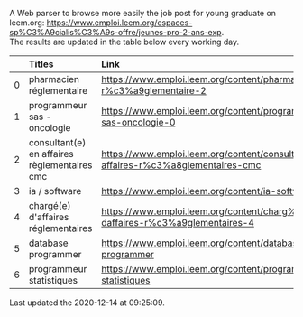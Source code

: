 A Web parser to browse more easily the job post for young graduate on leem.org: https://www.emploi.leem.org/espaces-sp%C3%A9cialis%C3%A9s-offre/jeunes-pro-2-ans-exp.  
The results are updated in the table below every working day.  


|    | Titles                                       | Link                                                                                |   Department |   Consulted |
|---:|:---------------------------------------------|:------------------------------------------------------------------------------------|-------------:|------------:|
|  0 | pharmacien réglementaire                     | https://www.emploi.leem.org/content/pharmacien-r%c3%a9glementaire-2                 |           75 |         665 |
|  1 | programmeur sas - oncologie                  | https://www.emploi.leem.org/content/programmeur-sas-oncologie-0                     |           75 |         598 |
|  2 | consultant(e) en affaires règlementaires cmc | https://www.emploi.leem.org/content/consultante-en-affaires-r%c3%a8glementaires-cmc |           75 |         130 |
|  3 | ia / software                                | https://www.emploi.leem.org/content/ia-software                                     |           75 |         810 |
|  4 | chargé(e) d'affaires réglementaires          | https://www.emploi.leem.org/content/charg%c3%a9e-daffaires-r%c3%a9glementaires-4    |           92 |         312 |
|  5 | database programmer                          | https://www.emploi.leem.org/content/database-programmer                             |           92 |        2242 |
|  6 | programmeur statistiques                     | https://www.emploi.leem.org/content/programmeur-statistiques                        |           92 |        2560 |
  
Last updated the 2020-12-14 at 09:25:09.
